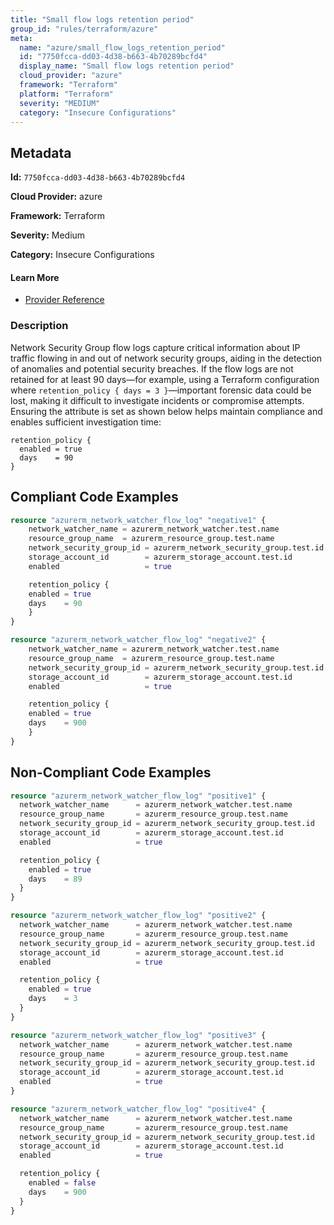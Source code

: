```yaml
---
title: "Small flow logs retention period"
group_id: "rules/terraform/azure"
meta:
  name: "azure/small_flow_logs_retention_period"
  id: "7750fcca-dd03-4d38-b663-4b70289bcfd4"
  display_name: "Small flow logs retention period"
  cloud_provider: "azure"
  framework: "Terraform"
  platform: "Terraform"
  severity: "MEDIUM"
  category: "Insecure Configurations"
---
```

## Metadata

**Id:** `7750fcca-dd03-4d38-b663-4b70289bcfd4`

**Cloud Provider:** azure

**Framework:** Terraform

**Severity:** Medium

**Category:** Insecure Configurations

#### Learn More

 - [Provider Reference](https://registry.terraform.io/providers/hashicorp/azurerm/latest/docs/resources/network_watcher_flow_log)

### Description

 Network Security Group flow logs capture critical information about IP traffic flowing in and out of network security groups, aiding in the detection of anomalies and potential security breaches. If the flow logs are not retained for at least 90 days—for example, using a Terraform configuration where `retention_policy { days = 3 }`—important forensic data could be lost, making it difficult to investigate incidents or compromise attempts. Ensuring the attribute is set as shown below helps maintain compliance and enables sufficient investigation time:

```
retention_policy {
  enabled = true
  days    = 90
}
```


## Compliant Code Examples
```terraform
resource "azurerm_network_watcher_flow_log" "negative1" {
    network_watcher_name = azurerm_network_watcher.test.name
    resource_group_name  = azurerm_resource_group.test.name
    network_security_group_id = azurerm_network_security_group.test.id
    storage_account_id        = azurerm_storage_account.test.id
    enabled                   = true

    retention_policy {
    enabled = true
    days    = 90
    }
}

resource "azurerm_network_watcher_flow_log" "negative2" {
    network_watcher_name = azurerm_network_watcher.test.name
    resource_group_name  = azurerm_resource_group.test.name
    network_security_group_id = azurerm_network_security_group.test.id
    storage_account_id        = azurerm_storage_account.test.id
    enabled                   = true

    retention_policy {
    enabled = true
    days    = 900
    }
}
```
## Non-Compliant Code Examples
```terraform
resource "azurerm_network_watcher_flow_log" "positive1" {
  network_watcher_name      = azurerm_network_watcher.test.name
  resource_group_name       = azurerm_resource_group.test.name
  network_security_group_id = azurerm_network_security_group.test.id
  storage_account_id        = azurerm_storage_account.test.id
  enabled                   = true

  retention_policy {
    enabled = true
    days    = 89
  }
}

resource "azurerm_network_watcher_flow_log" "positive2" {
  network_watcher_name      = azurerm_network_watcher.test.name
  resource_group_name       = azurerm_resource_group.test.name
  network_security_group_id = azurerm_network_security_group.test.id
  storage_account_id        = azurerm_storage_account.test.id
  enabled                   = true

  retention_policy {
    enabled = true
    days    = 3
  }
}

resource "azurerm_network_watcher_flow_log" "positive3" {
  network_watcher_name      = azurerm_network_watcher.test.name
  resource_group_name       = azurerm_resource_group.test.name
  network_security_group_id = azurerm_network_security_group.test.id
  storage_account_id        = azurerm_storage_account.test.id
  enabled                   = true
}

resource "azurerm_network_watcher_flow_log" "positive4" {
  network_watcher_name      = azurerm_network_watcher.test.name
  resource_group_name       = azurerm_resource_group.test.name
  network_security_group_id = azurerm_network_security_group.test.id
  storage_account_id        = azurerm_storage_account.test.id
  enabled                   = true

  retention_policy {
    enabled = false
    days    = 900
  }
}

```